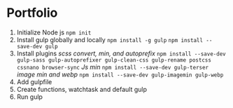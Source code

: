 # Portfolio

1. Initialize Node js
   `npm init`
2. Install gulp globally and locally
   `npm install -g gulp`
   `npm install --save-dev gulp`
3. Install plugins
   _scss convert, min, and autoprefix_
   `npm install --save-dev gulp-sass gulp-autoprefixer gulp-clean-css gulp-rename postcss cssnano browser-sync`
   _Js min_
   `npm install --save-dev gulp-terser`
   _image min and webp_
   `npm install --save-dev gulp-imagemin gulp-webp`
4. Add gulpfile
5. Create functions, watchtask and default gulp
6. Run gulp
